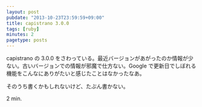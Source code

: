 ```yaml
---
layout: post
pubdate: "2013-10-23T23:59:59+09:00"
title: capistrano 3.0.0
tags: [ruby]
minutes: 2
pagetype: posts
---
```

capistrano の 3.0.0 をさわっている。最近バージョンがあがったのか情報が少ない。古いバージョンでの情報が邪魔で仕方ない。Google で更新日でしぼれる機能をこんなにありがたいと感じたことはなかったなあ。

そのうち書くかもしれないけど、たぶん書かない。

2 min.
